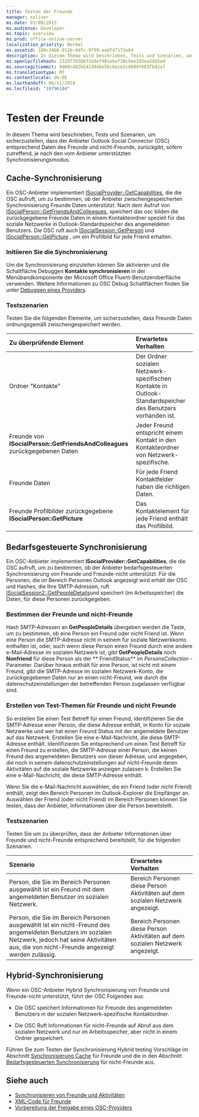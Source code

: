 ```yaml
---
title: Testen der Freunde
manager: soliver
ms.date: 03/09/2015
ms.audience: Developer
ms.topic: overview
ms.prod: office-online-server
localization_priority: Normal
ms.assetid: 109c34b6-911b-4dfc-9799-aadf47172e84
description: In diesem Thema wird beschrieben, Tests und Szenarien, um sicherzustellen, dass der Anbieter Outlook Social Connector (OSC) entsprechend Daten des Freunde und nicht-Freunde, zurückgibt, sofern zutreffend, je nach den vom Anbieter unterstützten Synchronisierungsmodus.
ms.openlocfilehash: 232977836833a9ef981ebef38c9ee243ea2dd2ed
ms.sourcegitcommit: 9d60cd82b5413446e5bc8ace2cd689f683fb41a7
ms.translationtype: MT
ms.contentlocale: de-DE
ms.lasthandoff: 06/11/2018
ms.locfileid: "19796104"
---
```

# <a name="testing-friends"></a>Testen der Freunde

In diesem Thema wird beschrieben, Tests und Szenarien, um sicherzustellen, dass der Anbieter Outlook Social Connector (OSC) entsprechend Daten des Freunde und nicht-Freunde, zurückgibt, sofern zutreffend, je nach den vom Anbieter unterstützten Synchronisierungsmodus.

<a name="olosc_TestingFriends_CachedSync"> </a>

## <a name="cached-synchronization"></a>Cache-Synchronisierung

Ein OSC-Anbieter implementiert [ISocialProvider::GetCapabilities](isocialprovider-getcapabilities.md), die die OSC aufruft, um zu bestimmen, ob der Anbieter zwischengespeicherten Synchronisierung Freunde Daten unterstützt. Nach dem Aufruf von [ISocialPerson::GetFriendsAndColleagues](isocialperson-getfriendsandcolleagues.md), speichert das osc bilden die zurückgegebene Freunde Daten in einem Kontakteordner speziell für das soziale Netzwerke in Outlook-Standardspeicher des angemeldeten Benutzers. Die OSC ruft auch [ISocialSession::GetPerson](isocialsession-getperson.md) und [ISocialPerson::GetPicture](isocialperson-getpicture.md) , um ein Profilbild für jede Friend erhalten. 
  
### <a name="initiate-synchronization"></a>Initiieren Sie die Synchronisierung

Um die Synchronisierung einzuleiten können Sie aktivieren und die Schaltfläche Debuggen **Kontakte synchronisieren** in der Menübandkomponente der Microsoft Office Fluent-Benutzeroberfläche verwenden. Weitere Informationen zu OSC Debug Schaltflächen finden Sie unter [Debuggen eines Providers](debugging-a-provider.md). 
  
### <a name="test-scenarios"></a>Testszenarien

Testen Sie die folgenden Elemente, um sicherzustellen, dass Freunde Daten ordnungsgemäß zwischengespeichert werden.
  
|**Zu überprüfende Element**|**Erwartetes Verhalten**|
|:-----|:-----|
|Ordner "Kontakte"  <br/> |Der Ordner sozialen Netzwerk-spezifischen Kontakte in Outlook-Standardspeicher des Benutzers vorhanden ist.  <br/> |
|Freunde von **ISocialPerson::GetFriendsAndColleagues** zurückgegebenen Daten <br/> |Jeder Freund entspricht einem Kontakt in den Kontakteordner von Netzwerk-spezifische.  <br/> |
|Freunde Daten  <br/> |Für jede Friend Kontaktfelder haben die richtigen Daten.  <br/> |
|Freunde Profilbilder zurückgegebene **ISocialPerson::GetPicture** <br/> |Das Kontaktelement für jede Friend enthält das Profilbild.  <br/> |

<a name="olosc_TestingFriends_OnDemandSync"> </a>

## <a name="on-demand-synchronization"></a>Bedarfsgesteuerte Synchronisierung

Ein OSC-Anbieter implementiert **ISocialProvider::GetCapabilities**, die die OSC aufruft, um zu bestimmen, ob der Anbieter bedarfsgesteuerten Synchronisierung von Freunde und Freunde-nicht unterstützt. Für die Personen, die im Bereich Personen Outlook angezeigt wird erhält der OSC und Hashes, die Ihre SMTP-Adressen, ruft [ISocialSession2::GetPeopleDetails](isocialsession2-getpeopledetails.md)und speichert (im Arbeitsspeicher) die Daten, für diese Personen zurückgegeben. 
  
### <a name="determining-friends-and-non-friends"></a>Bestimmen der Freunde und nicht-Freunde

Hash SMTP-Adressen an **GetPeopleDetails** übergeben werden die Taste, um zu bestimmen, ob eine Person ein Freund oder nicht Friend ist. Wenn eine Person die SMTP-Adresse nicht in seinem für soziale Netzwerkkonto enthalten ist, oder, auch wenn diese Person einen Freund durch eine andere e-Mail-Adresse im sozialen Netzwerk ist, gibt **GetPeopleDetails** noch **Nonfriend** für diese Person als der ** FriendStatus** im _PersonsCollection_ -Parameter. Darüber hinaus enthält für eine Person, ist nicht mit einem Freund, gibt die SMTP-Adresse im sozialen Netzwerk-Konto, die zurückgegebenen Daten nur an einen nicht-Freund, wie durch die datenschutzeinstellungen der betreffenden Person zugelassen verfügbar sind. 
  
### <a name="creating-test-subjects-for-friends-and-non-friends"></a>Erstellen von Test-Themen für Freunde und nicht Freunde

So erstellen Sie einen Test Betreff für einen Freund, identifizieren Sie die SMTP-Adresse einer Person, die diese Adresse enthält, in Konto für soziale Netzwerke und wer hat einen Freund Status mit der angemeldete Benutzer auf das Netzwerk. Erstellen Sie eine e-Mail-Nachricht, die diese SMTP-Adresse enthält. Identifizieren Sie entsprechend um einen Test Betreff für einen Freund zu erstellen, die SMTP-Adresse einer Person, die keinen Freund des angemeldeten Benutzers von dieser Adresse, und angegeben, die noch in seinem datenschutzeinstellungen auf nicht-Freunde deren Aktivitäten auf die soziale Netzwerke anzeigen zulassen k. Erstellen Sie eine e-Mail-Nachricht, die diese SMTP-Adresse enthält. 
  
Wenn Sie die e-Mail-Nachricht auswählen, die ein Friend (oder nicht Friend) enthält, zeigt den Bereich Personen im Outlook-Explorer die Empfänger an. Auswählen der Friend (oder nicht Friend) im Bereich Personen können Sie testen, dass der Anbieter, Informationen über die Person bereitstellt.
  
### <a name="test-scenarios"></a>Testszenarien

Testen Sie um zu überprüfen, dass der Anbieter Informationen über Freunde und nicht-Freunde entsprechend bereitstellt, für die folgenden Szenarien.
  
|**Szenario**|**Erwartetes Verhalten**|
|:-----|:-----|
|Person, die Sie im Bereich Personen ausgewählt ist ein Freund mit dem angemeldeten Benutzer im sozialen Netzwerk.  <br/> |Bereich Personen diese Person Aktivitäten auf dem sozialen Netzwerk angezeigt.  <br/> |
|Person, die Sie im Bereich Personen ausgewählt ist ein nicht-Freund des angemeldeten Benutzers im sozialen Netzwerk, jedoch hat seine Aktivitäten aus, die von nicht-Freunde angezeigt werden zulässig.  <br/> |Bereich Personen diese Person Aktivitäten auf dem sozialen Netzwerk angezeigt.  <br/> |

<a name="olosc_TestingFriends_OnDemandSync"> </a>

## <a name="hybrid-synchronization"></a>Hybrid-Synchronisierung

Wenn ein OSC-Anbieter Hybrid Synchronisierung von Freunde und Freunde-nicht unterstützt, führt der OSC Folgendes aus: 
  
- Die OSC speichert Informationen für Freunde des angemeldeten Benutzers in der sozialen Netzwerk-spezifische Kontaktordner.
    
- Die OSC Ruft Informationen für nicht-Freunde auf Abruf aus dem sozialen Netzwerk und nur im Arbeitsspeicher, aber nicht in einem Ordner gespeichert.
    
Führen Sie zum Testen der Synchronisierung Hybrid testing Vorschläge im Abschnitt [Synchronisierung Cache](#olosc_TestingFriends_CachedSync) für Freunde und die in den Abschnitt [Bedarfsgesteuerten Synchronisierung](#olosc_TestingFriends_OnDemandSync) für nicht-Freunde aus. 
  
## <a name="see-also"></a>Siehe auch

- [Synchronisieren von Freunde und Aktivitäten](synchronizing-friends-and-activities.md) 
- [XML-Code für Freunde](xml-for-friends.md)
- [Vorbereitung der Freigabe eines OSC-Providers](getting-ready-to-release-an-osc-provider.md)

